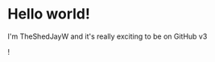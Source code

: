 <!DOCTYPE html>
<html>
<head>
<title>Introduction</title>
</head>

<body>

<h1>Hello world!</h1>

  <p>I'm TheShedJayW and it's really exciting to be on GitHub v3</p>

  
</body>
  
  
</html>!
